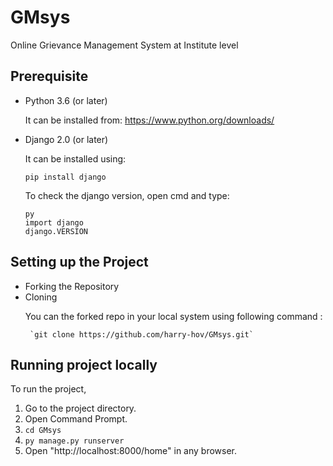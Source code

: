 # GMsys
Online Grievance Management System at Institute level

## Prerequisite

<ul>  
<li> Python 3.6 (or later)
  
  It can be installed from:
  https://www.python.org/downloads/
  
<li> Django 2.0 (or later)
  
  It can be installed using:
  
  `pip install django`
  
  To check the django version, open cmd and type:
  ```
  py
  import django
  django.VERSION
  ```
  
</ul>

## Setting up the Project
<ul>  
<li> Forking the Repository
<li> Cloning
  
  <p> You can the forked repo in your local system using following command : </p> 
     
     `git clone https://github.com/harry-hov/GMsys.git`
     
</ul>

## Running project locally
To run the project,
1. Go to the project directory.
2. Open Command Prompt.
3. `cd GMsys`
4. `py manage.py runserver`
5. Open "http://localhost:8000/home" in any browser.
  
